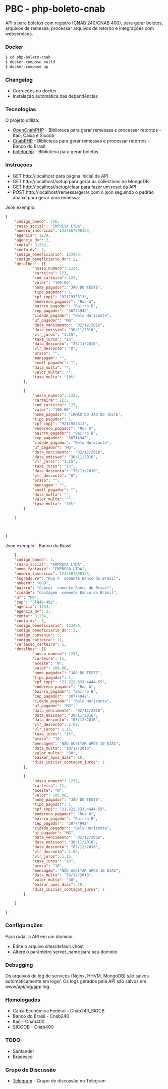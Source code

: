 # PBC - php-boleto-cnab

API's para boletos com registro (CNAB 240/CNAB 400), para gerar boletos, arquivos de remessa, processar arquivos de retorno e integrações com webservices.
### Docker

```sh
$ cd php-boleto-cnab  
$ docker-compose build  
$ docker-compose up  
```
### Changelog
 - Correções no docker
 - Instalação automática das dependências 
 
### Tecnologias

O projeto utiliza:
* [OpenCnabPHP] - Biblioteca para gerar remessas e processar retornos - Itaú, Caixa e Sicoob
* [CnabPHP] - Biblioteca para gerar remessas e processar retornos - Banco do Brasil
* [boletophp] - Biblioteca para gerar boletos

### Instruções
  - GET http://localhost para página inicial da API
  - GET http://localhost/setup para gerar as collections no MongoDB 
  - GET http://localhost/setup/clear para fazer um reset da API
  - POST http://localhost/remessa/gerar com o json seguindo o padrão abaixo para gerar uma remessa:

Json exemplo: 
```json
{
	"codigo_banco": 756,
	"razao_social": "EMPRESA LTDA",
	"numero_inscricao": 1234567890123,
	"agencia": 1234,
	"agencia_dv": 2,
	"conta": 31234,
	"conta_dv": 3,
	"codigo_beneficiario": 123456,
	"codigo_beneficiario_dv": 2,
	"detalhes": [{
			"nosso_numero": 1234,
			"carteira": 123,
			"cod_carteira": 123,
			"valor": "100.00",
			"nome_pagador": "JÃO DO TESTE",
			"tipo_pagador": 1,
			"cpf_cnpj": "9211932313",
			"endereco_pagador": "Rua A",
			"bairro_pagador": "Bairro B",
			"cep_pagador": "30774942",
			"cidade_pagador": "Belo Horizonte",
			"uf_pagador": "MG",
			"data_vencimento": "02/12/2016",
			"data_emissao": "30/11/2016",
			"vlr_juros": "1.15",
			"taxa_juros": "1%",
			"data_desconto": "26/11/2016",
			"vlr_desconto": "0",
			"prazo": "",
			"mensagem": "",
			"email_pagador": "",
			"data_multa": "",
			"valor_multa": "",
			"taxa_multa": "10%"
		},

		{
			"nosso_numero": 1235,
			"carteira": 123,
			"cod_carteira": 123,
			"valor": "100.00",
			"nome_pagador": "IRMÃO DO JÃO DO TESTE",
			"tipo_pagador": 1,
			"cpf_cnpj": "9211932313",
			"endereco_pagador": "Rua A",
			"bairro_pagador": "Bairro B",
			"cep_pagador": "30774942",
			"cidade_pagador": "Belo Horizonte",
			"uf_pagador": "MG",
			"data_vencimento": "02/12/2016",
			"data_emissao": "30/11/2016",
			"vlr_juros": "1.15",
			"taxa_juros": "1%",
			"data_desconto": "30/11/2016",
			"vlr_desconto": "0",
			"prazo": "",
			"mensagem": "",
			"email_pagador": "",
			"data_multa": "",
			"valor_multa": "",
			"taxa_multa": "10%"
		}

	]



}
```
Json exemplo - Banco do Brasil
```json
    {
	"codigo_banco": 1,
	"razao_social": "EMPRESA LTDA",
	"nome_fantasia": "EMPRESA LTDA",
	"numero_inscricao": 1234567890123,
	"logradouro": "Rua A  somente Banco do Brasil",
	"numero": "889",
	"bairro": "Cabral  somente Banco do Brasil",
	"cidade": "Contagem  somente Banco do Brasil",
	"uf": "MG",
	"cep": "3l849-492",
	"agencia": 1234,
	"agencia_dv": 2,
	"conta": 31234,
	"conta_dv": 3,
	"codigo_beneficiario": 123456,
	"codigo_beneficiario_dv": 2,
	"codigo_convenio": 3,
	"codigo_carteira": 11,
	"variacao_carteira": 1,
	"detalhes": [{
			"nosso_numero": 1235,
			"carteira": 11,
			"aceite": "N",
			"valor": 100.00,
			"nome_pagador": "JÃO DO TESTE",
			"tipo_pagador": 1,
			"cpf_cnpj": "21.222.333.4444-55",
			"endereco_pagador": "Rua A",
			"bairro_pagador": "Bairro B",
			"cep_pagador": "30774942",
			"cidade_pagador": "Belo Horizonte",
			"uf_pagador": "MG",
			"data_vencimento": "02/12/2016",
			"data_emissao": "30/11/2016",
			"data_desconto": "05/12/2016",
			"vlr_desconto": 2.00,
			"vlr_juros": 1.15,
			"taxa_juros": "1%",
			"prazo": "10",
			"mensagem": "NÃO ACEITAR APÓS 10 DIAS",
			"data_multa": "10/12/2016",
			"valor_multa": "30",
			"baixar_apos_dias": 10,
			"dias_iniciar_contagem_juros": 1
		},

		{
			"nosso_numero": 1235,
			"carteira": 11,
			"aceite": "N",
			"valor": 100.00,
			"nome_pagador": "JÃO DO TESTE",
			"tipo_pagador": 1,
			"cpf_cnpj": "21.222.333.4444-55",
			"endereco_pagador": "Rua A",
			"bairro_pagador": "Bairro B",
			"cep_pagador": "30774942",
			"cidade_pagador": "Belo Horizonte",
			"uf_pagador": "MG",
			"data_vencimento": "02/12/2016",
			"data_emissao": "30/11/2016",
			"data_desconto": "05/12/2016",
			"vlr_desconto": 2.00,
			"vlr_juros": 1.15,
			"taxa_juros": "1%",
			"prazo": "10",
			"mensagem": "NÃO ACEITAR APÓS 10 DIAS",
			"data_multa": "10/12/2016",
			"valor_multa": "30",
			"baixar_apos_dias": 10,
			"dias_iniciar_contagem_juros": 1
		}

	]

}
```

### Configurações
Para rodar a API em um domínio:
  - Edite o arquivo sites/default.vhost
  - Altere o parâmetro server_name para seu domínio

### Debugging

Os arquivos de log de serviços (Nginx, HHVM, MongoDB) são salvos automaticamente em logs/.
Os logs gerados pela API são salvos em www/api/log/app.log.

### Homologados

  - Caixa Econômica Federal - Cnab240_SIGCB
  - Banco do Brasil - Cnab240
  - Itaú - Cnab400
  - SICOOB - Cnab400

### TODO

  - Santander
  - Bradesco

### Grupo de Discussão

* [Telegram] - Grupo de discussão no Telegram



   [OpenCnabPHP]: <https://github.com/QuilhaSoft/OpenCnabPHP>
   [CnabPHP]: <https://github.com/andersondanilo/CnabPHP>
   [boletophp]: <https://github.com/CobreGratis/boletophp>
   [telegram]: <https://telegram.me/joinchat/CeCR-wsdisesG2yhCJwRIQ>

